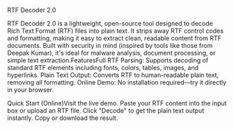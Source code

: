 RTF Decoder 2.0

RTF Decoder 2.0 is a lightweight, open-source tool designed to decode Rich Text Format (RTF) files into plain text. It strips away RTF control codes and formatting, making it easy to extract clean, readable content from RTF documents. Built with security in mind (inspired by tools like those from Deepak Kumar), it's ideal for malware analysis, document processing, or simple text extraction.FeaturesFull RTF Parsing: Supports decoding of standard RTF elements including fonts, colors, tables, images, and hyperlinks.
Plain Text Output: Converts RTF to human-readable plain text, removing all formatting.
Online Demo: No installation required—try it directly in your browser.

Quick Start (Online)Visit the live demo.
Paste your RTF content into the input box or upload an RTF file.
Click "Decode" to get the plain text output instantly.
Copy or download the result.

